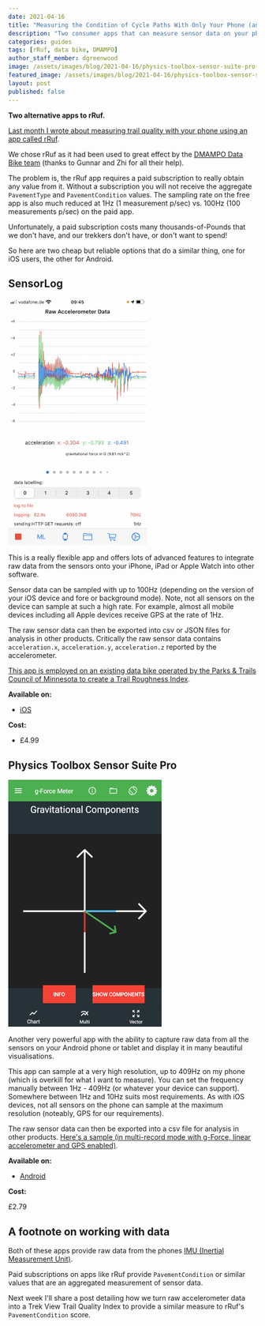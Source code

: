 ```yaml
---
date: 2021-04-16
title: "Measuring the Condition of Cycle Paths With Only Your Phone (an update)"
description: "Two consumer apps that can measure sensor data on your phone to record trail quality."
categories: guides
tags: [rRuf, data bike, DMAMPO]
author_staff_member: dgreenwood
image: /assets/images/blog/2021-04-16/physics-toolbox-sensor-suite-pro-meta.jpeg
featured_image: /assets/images/blog/2021-04-16/physics-toolbox-sensor-suite-pro-sm.jpeg
layout: post
published: false
---
```


**Two alternative apps to rRuf.**

[Last month I wrote about measuring trail quality with your phone using an app called rRuf](/blog/2021/measuring-condition-cycle-paths-phone).

We chose rRuf as it had been used to great effect by the [DMAMPO Data Bike team](https://dmampo.org/data-bike/) (thanks to Gunnar and Zhi for all their help).

The problem is, the rRuf app requires a paid subscription to really obtain any value from it. Without a subscription you will not receive the aggregate `PavementType` and `PavementCondition` values. The sampling rate on the free app is also much reduced at 1Hz (1 measurement p/sec) vs. 100Hz (100 measurements p/sec) on the paid app.

Unfortunately, a paid subscription costs many thousands-of-Pounds that we don't have, and our trekkers don't have, or don't want to spend!

So here are two cheap but reliable options that do a similar thing, one for iOS users, the other for Android.

## SensorLog

<img class="img-fluid" src="/assets/images/blog/2021-04-16/sensorlog.jpeg" alt="SensorLog iOS app" title="SensorLog iOS app" />

This is a really flexible app and offers lots of advanced features to integrate raw data from the sensors onto your iPhone, iPad or Apple Watch into other software. 

Sensor data can be sampled with up to 100Hz (depending on the version of your iOS device and fore or background mode). Note, not all sensors on the device can sample at such a high rate. For example, almost all mobile devices including all Apple devices receive GPS at the rate of 1Hz.

The raw sensor data can then be exported into csv or JSON files for analysis in other products. Critically the raw sensor data contains `acceleration.x`, `acceleration.y`, `acceleration.z` reported by the accelerometer.

[This app is employed on an existing data bike operated by the Parks & Trails Council of Minnesota to create a Trail Roughness Index](https://www.parksandtrails.org/2018/07/31/researchbike-adventure-underway/).

**Available on:**

* [iOS](https://apps.apple.com/gb/app/sensorlog/id388014573)

**Cost:**

* £4.99

## Physics Toolbox Sensor Suite Pro

<img class="img-fluid" src="/assets/images/blog/2021-04-16/Physics-Toolbox-Accelerometer-app.png" alt="Physics Toolbox Accelerometer app" title="Physics Toolbox Accelerometer app" />

Another very powerful app with the ability to capture raw data from all the sensors on your Android phone or tablet and display it in many beautiful visualisations.

This app can sample at a very high resolution, up to 409Hz on my phone (which is overkill for what I want to measure). You can set the frequency manually between 1Hz - 409Hz (or whatever your device can support). Somewhere between 1Hz and 10Hz suits most requirements. As with iOS devices, not all sensors on the phone can sample at the maximum resolution (noteably, GPS for our requirements).

The raw sensor data can then be exported into a csv file for analysis in other products. [Here's a sample (in multi-record mode with g-Force, linear accelerometer and GPS enabled)](https://docs.google.com/spreadsheets/d/1IkbSO9RulsnjQ96o9nOZjmstZ1gmCnF9bo5q22K5ASQ/edit#gid=1315472714).

**Available on:**

* [Android](https://play.google.com/store/apps/details?id=net.vieyrasoftware.physicstoolboxsuitepro&hl=en_GB&gl=US)

**Cost:**

£2.79

## A footnote on working with data

Both of these apps provide raw data from the phones [IMU (Inertial Measurement Unit)](/blog/2020/360-camera-sensors-imu-accelerometer-gyroscope-magnetometer).

Paid subscriptions on apps like rRuf provide `PavementCondition` or similar values that are an aggregated measurement of sensor data.

Next week I'll share a post detailing how we turn raw accelerometer data into a Trek View Trail Quality Index to provide a similar measure to rRuf's `PavementCondition` score.
